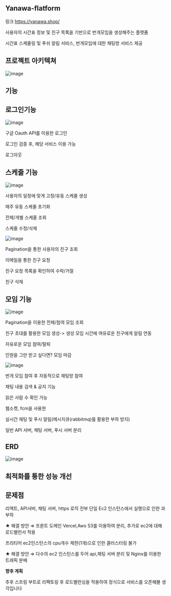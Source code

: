 
Yanawa-flatform
-
링크 https://yanawa.shop/

사용자의 시간표 정보 및 친구 목록을 기반으로  번개모임을 생성해주는 플랫폼

시간표 스케줄링 및 푸쉬 알림 서비스, 번개모임에 대한 채팅방 서비스 제공





프로젝트 아키텍쳐
-
![image](https://github.com/user-attachments/assets/947d47f2-4469-4c1c-a09c-3d69b4c29ee5)


기능
-
로그인기능
--
![image](https://github.com/user-attachments/assets/c4b0d309-1dca-44b1-8d19-a25399bf2c8c)

구글 Oauth API를 이용한 로그인

로그인 검증 후, 해당 서비스 이용 가능

로그아웃

스케줄 기능
--
![image](https://github.com/user-attachments/assets/8638cd70-3f73-4208-8d57-b24ecb5733a1)

사용자의 일정에 맞게 고정/유동 스케줄 생성

매주 유동 스케줄 초기화

전체/개별 스케줄 조회

스케줄 수정/삭제

![image](https://github.com/user-attachments/assets/b8c88283-e272-44a8-85ef-8f57462c860c)

Pagination을 통한 사용자의 친구 조회 

이메일을 통한 친구 요청

친구  요청 목록을 확인하여 수락/거절

친구 삭제

모임 기능 
--
![image](https://github.com/user-attachments/assets/79345bf1-87d8-47c5-8640-eecef6c117aa)

Pagination을 이용한 전체/참여 모임 조회

친구 초대를 활용한 모임 생성-> 생성 모임 시간에 여유로운 친구에게 알림 연동

자유로운 모임 참여/탈퇴

인원을 그만 받고 싶다면? 모임 마감

![image](https://github.com/user-attachments/assets/2fcbd4b4-914f-40cd-946f-934e80625d12)

번개 모임 참여 후 자동적으로 채팅방 참여

채팅 내용 검색 & 공지 기능

읽은 사람 수 확인 가능

웹소켓, fcm을 사용한 

실시간 채팅 및 푸시 알림(메시지큐(rabbitmq)를 활용한 부하 방지) 

일반 API 서버, 채팅 서버, 푸시 서버 분리

ERD
--
![image](https://github.com/user-attachments/assets/a6305ff6-ac1d-4ad8-9e0d-b04878438add)

최적화를 통한 성능 개선
--

문제점
--
리액트, API서버, 채팅 서버, https 로직 전부 단일 Ec2 인스턴스에서 실행으로 인한 과부하 

★ 해결 방안 ⇒ 프론트 도메인 Vercel,Aws S3를 이용하여 분리, 추가로 ec2에 대해 로드밸런서  적용

프리티어 ec2인스턴스의 cpu개수 제한(1개)으로 인한 클러스터링 불가 

★ 해결 방안 ⇒ 다수의 ec2 인스턴스를 두어 api,채팅 서버 분리 및 Nginx를 이용한 트래픽 분배

**향후 계획** 

추후 스프링 부트로 리팩토링 후 로드밸런싱을 적용하여 정식으로 서비스를 오픈해볼 생각입니다 


